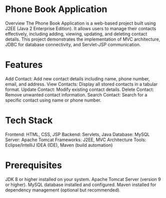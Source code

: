 # Phone Book Application
Overview
The Phone Book Application is a web-based project built using J2EE (Java 2 Enterprise Edition). It allows users to manage their contacts effectively, including adding, viewing, updating, and deleting contact details. This project demonstrates the implementation of MVC architecture, JDBC for database connectivity, and Servlet-JSP communication.

# Features
Add Contact: Add new contact details including name, phone number, email, and address.
View Contacts: Display all stored contacts in a tabular format.
Update Contact: Modify existing contact details.
Delete Contact: Remove unwanted contact information.
Search Contact: Search for a specific contact using name or phone number.
# Tech Stack
Frontend: HTML, CSS, JSP
Backend: Servlets, Java
Database: MySQL
Server: Apache Tomcat
Frameworks: J2EE, MVC Architecture
Tools: Eclipse/IntelliJ IDEA (IDE), Maven (build automation)
# Prerequisites
JDK 8 or higher installed on your system.
Apache Tomcat Server (version 9 or higher).
MySQL database installed and configured.
Maven installed for dependency management (optional but recommended).

